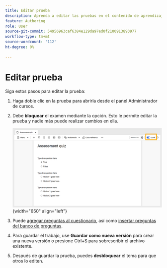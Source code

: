 ```yaml
---
title: Editar prueba
description: Aprenda a editar las pruebas en el contenido de aprendizaje y formación
feature: Authoring
role: User
source-git-commit: 54956963caf6384e129da97ed0f2100913893977
workflow-type: tm+mt
source-wordcount: '112'
ht-degree: 0%

---
```


# Editar prueba

Siga estos pasos para editar la prueba:

1. Haga doble clic en la prueba para abrirla desde el panel Administrador de cursos.
1. Debe **bloquear** el examen mediante la opción. Esto le permite editar la prueba y nadie más puede realizar cambios en ella.

   ![](assets/quiz-lock.png){width="650" align="left"}

1. Puede [agregar preguntas al cuestionario](./quiz-insert-questions.md), así como [insertar preguntas del banco de preguntas](./insert-questions.md).
1. Para guardar el trabajo, use **Guardar como nueva versión** para crear una nueva versión o presione Ctrl+S para sobrescribir el archivo existente.
1. Después de guardar la prueba, puedes **desbloquear** el tema para que otros lo editen.

